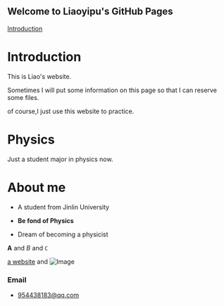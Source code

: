 ## Welcome to Liaoyipu's GitHub Pages

[Introduction](intro.md)



# Introduction
  This is Liao's website.
  
  Sometimes I will put some information on this page so that I can reserve some files.
  
  of course,I just use this website to practice.
  
  
  
  
  
  


# Physics

Just a student major in physics now.








# About me

- A student from Jinlin University

- **Be fond of Physics**

- Dream of becoming a physicist










**A** and _B_ and `C` 

[a website](http://www.baidu.com) and ![Image](https://icweiliimg1.pstatp.com/weili/bl/238643003111243884.jpg)




### Email
- 954438183@qq.com
